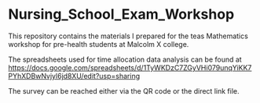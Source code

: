 # Nursing_School_Exam_Workshop


This repository contains the materials I prepared for the teas Mathematics workshop for pre-health students at Malcolm X college.

The spreadsheets used for time allocation data analysis can be found at 
https://docs.google.com/spreadsheets/d/1TyWKDzC7ZGyVHi079unqYiKK7PYhXDBwNvjyl6jd8XU/edit?usp=sharing

The survey can be reached either via the QR code or the direct link file.
